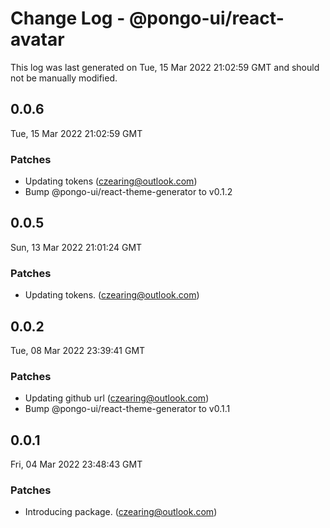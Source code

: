 # Change Log - @pongo-ui/react-avatar

This log was last generated on Tue, 15 Mar 2022 21:02:59 GMT and should not be manually modified.

<!-- Start content -->

## 0.0.6

Tue, 15 Mar 2022 21:02:59 GMT

### Patches

- Updating tokens (czearing@outlook.com)
- Bump @pongo-ui/react-theme-generator to v0.1.2

## 0.0.5

Sun, 13 Mar 2022 21:01:24 GMT

### Patches

- Updating tokens. (czearing@outlook.com)

## 0.0.2

Tue, 08 Mar 2022 23:39:41 GMT

### Patches

- Updating github url (czearing@outlook.com)
- Bump @pongo-ui/react-theme-generator to v0.1.1

## 0.0.1

Fri, 04 Mar 2022 23:48:43 GMT

### Patches

- Introducing package. (czearing@outlook.com)
